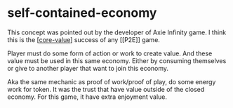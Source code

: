 # self-contained-economy

This concept was pointed out by the developer of Axie Infinity game.
I think this is the [[core-value]] success of any [[P2E]] game.

Player must do some form of action or work to create value. And these value must be used in this same economy. Either by consuming themselves or give to another player that want to join this economy.

Aka the same mechanic as proof of work/proof of play, do some energy work for token. It was the trust that have value outside of the closed economy. For this game, it have extra enjoyment value.

[//begin]: # "Autogenerated link references for markdown compatibility"
[core-value]: core-value "core value"
[play-to-earn]: play-to-earn "Play To Earn"
[//end]: # "Autogenerated link references"